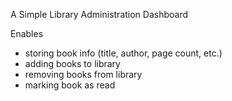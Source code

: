 A Simple Library Administration Dashboard

Enables 
- storing book info (title, author, page count, etc.)
- adding books to library
- removing books from library
- marking book as read